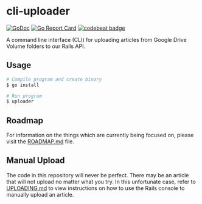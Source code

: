 # cli-uploader

[![GoDoc](https://godoc.org/github.com/stuyspec/uploader?status.svg)](https://godoc.org/github.com/stuyspec/uploader)
[![Go Report Card](https://goreportcard.com/badge/github.com/stuyspec/uploader)](https://goreportcard.com/report/github.com/stuyspec/uploader)
[![codebeat badge](https://codebeat.co/badges/1b7c5b89-9c46-4267-a7bc-f29017c5138a)](https://codebeat.co/projects/github-com-stuyspec-uploader-master)

A command line interface (CLI) for uploading articles from Google Drive Volume folders to our Rails API.

## Usage
```sh
# Compile program and create binary
$ go install

# Run program
$ uploader
```

## Roadmap

For information on the things which are currently being focused on, please visit the [ROADMAP.md](ROADMAP.md) file.

## Manual Upload

The code in this repository will never be perfect. There may be an article that will not upload no matter what you try. In this unfortunate case, refer to [UPLOADING.md](UPLOADING.md) to view instructions on how to use the Rails console to manually upload an article.
